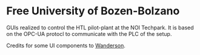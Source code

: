 # Free University of Bozen-Bolzano

GUIs realized to control the HTL pilot-plant at the NOI Techpark.
It is based on the OPC-UA protocl to communicate with the PLC of the setup.

Credits for some UI components to [Wanderson](https://www.youtube.com/@WandersonItsMe).
